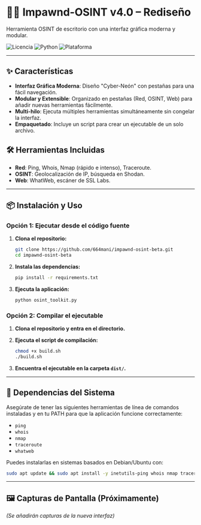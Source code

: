 # 🕵️‍♂️ Impawnd-OSINT v4.0 – Rediseño

Herramienta OSINT de escritorio con una interfaz gráfica moderna y modular.

![Licencia](https://img.shields.io/badge/licencia-MIT-green.svg)
![Python](https://img.shields.io/badge/python-3.7+-blue.svg)
![Plataforma](https://img.shields.io/badge/plataforma-Cross--Platform-lightgrey.svg)

---

## ✨ Características

- **Interfaz Gráfica Moderna**: Diseño "Cyber-Neón" con pestañas para una fácil navegación.
- **Modular y Extensible**: Organizado en pestañas (Red, OSINT, Web) para añadir nuevas herramientas fácilmente.
- **Multi-hilo**: Ejecuta múltiples herramientas simultáneamente sin congelar la interfaz.
- **Empaquetado**: Incluye un script para crear un ejecutable de un solo archivo.

## 🛠️ Herramientas Incluidas

- **Red**: Ping, Whois, Nmap (rápido e intenso), Traceroute.
- **OSINT**: Geolocalización de IP, búsqueda en Shodan.
- **Web**: WhatWeb, escáner de SSL Labs.

---

## 📦 Instalación y Uso

### Opción 1: Ejecutar desde el código fuente

1.  **Clona el repositorio:**
    ```bash
    git clone https://github.com/664mani/impawnd-osint-beta.git
    cd impawnd-osint-beta
    ```

2.  **Instala las dependencias:**
    ```bash
    pip install -r requirements.txt
    ```

3.  **Ejecuta la aplicación:**
    ```bash
    python osint_toolkit.py
    ```

### Opción 2: Compilar el ejecutable

1.  **Clona el repositorio y entra en el directorio.**

2.  **Ejecuta el script de compilación:**
    ```bash
    chmod +x build.sh
    ./build.sh
    ```

3.  **Encuentra el ejecutable en la carpeta `dist/`.**

---

## 🔧 Dependencias del Sistema

Asegúrate de tener las siguientes herramientas de línea de comandos instaladas y en tu PATH para que la aplicación funcione correctamente:

- `ping`
- `whois`
- `nmap`
- `traceroute`
- `whatweb`

Puedes instalarlas en sistemas basados en Debian/Ubuntu con:
```bash
sudo apt update && sudo apt install -y inetutils-ping whois nmap traceroute whatweb
```

---

## 🖼️ Capturas de Pantalla (Próximamente)

*(Se añadirán capturas de la nueva interfaz)*